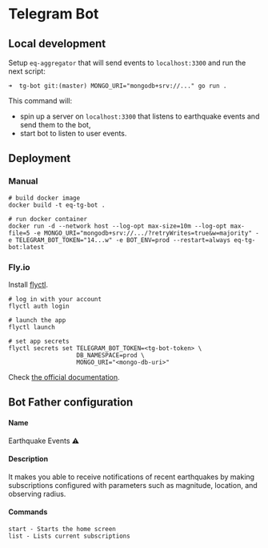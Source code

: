 # Telegram Bot

## Local development

Setup `eq-aggregator` that will send events to `localhost:3300` and run the next
script:

```shell
➜  tg-bot git:(master) MONGO_URI="mongodb+srv://..." go run .
```

This command will:

* spin up a server on `localhost:3300` that listens to earthquake events and
  send them to the bot,
* start bot to listen to user events.

## Deployment

### Manual

```shell
# build docker image
docker build -t eq-tg-bot .

# run docker container
docker run -d --network host --log-opt max-size=10m --log-opt max-file=5 -e MONGO_URI="mongodb+srv://.../?retryWrites=true&w=majority" -e TELEGRAM_BOT_TOKEN="14...w" -e BOT_ENV=prod --restart=always eq-tg-bot:latest
```

### Fly.io

Install [flyctl](https://fly.io/docs/flyctl/installing/).

```shell
# log in with your account
flyctl auth login

# launch the app
flyctl launch

# set app secrets 
flyctl secrets set TELEGRAM_BOT_TOKEN=<tg-bot-token> \
                   DB_NAMESPACE=prod \
                   MONGO_URI="<mongo-db-uri>"
```

Check [the official documentation](https://fly.io/docs/flyctl/).


## Bot Father configuration

#### Name

Earthquake Events ⚠️

#### Description

It makes you able to receive notifications of recent earthquakes by making subscriptions configured with parameters such as magnitude, location, and observing radius.

#### Commands

```
start - Starts the home screen
list - Lists current subscriptions
```
